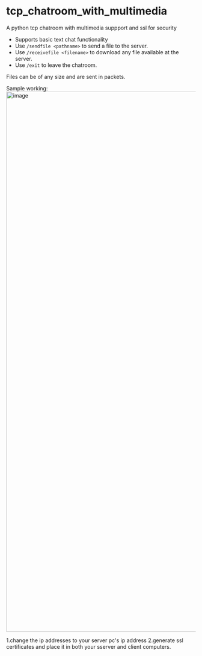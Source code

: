 # tcp_chatroom_with_multimedia
A python tcp chatroom with multimedia suppport and ssl for security


- Supports basic text chat functionality
- Use `/sendfile <pathname>` to send a file to the server.
- Use `/receivefile <filename>` to download any file available at the server.
- Use `/exit` to leave the chatroom.

Files can be of any size and are sent in packets.

Sample working:
<img width="1435" alt="image" src="https://github.com/SupratikV/tcp_chatroom_with_multimedia/assets/76445159/6cf6ff3a-a0af-4eb8-97ad-45679a703a6d">

1.change the ip addresses to your server pc's ip address
2.generate ssl certificates and place it in both your sserver and client computers.

